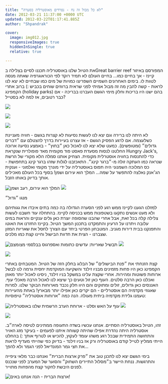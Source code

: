 ```yaml
---
title: "לא כל מבול זה נח - נפרדים מאוסטרליה בסערה"
date: 2012-03-21 11:37:00 +0000 UTC
updated: 2012-03-22T01:17:41.885Z
author: "Shpandrak"

cover:
  image: img012.jpg
  responsiveImages: true
  hiddenInSingle: true
  relative: true

---
```


את הטיול שלנו באוסטרליה תכננו לסיים בצלילה בGreat barrier reef המפורסם באיזור קיינז - אך בחיים כמו... בחיים העולם לא תמיד רוקד לפי הכוראוגרפיה שאתה מנסה לטוות לו. בימים האחרונים השמיים השפריצו כמויות של מים כמו שבחיים לא יצא לנו לראות - קשה להבין מה זה מבול אמיתי לפני שראית ברווזים שוחים בכביש :) ברוב אתרי הקמפינג (holiday parks) בהם ישנו היו בריכות וחלק מימי הגשם העברנו בבריכה - אם כבר רטובים, אז למה לא בסטייל?

![](img001.jpg)

![](img002.jpg)

![](img003.jpg)

לא היתה לנו ברירה וגם יצא לנו לעשות נסיעות לא קצרות בגשם - חוויה מעניינת כשלעצמה. אם לרגע הפסיק הגשם - אז עצרנו בעיירות בדרך להצטלם עם ״דברים גדולים״ (ומטופשים). כמעט שלא יצא לנו לאכול כאן ״בחוץ״ - באמצע נסיעה ארוכה החלטנו לנסות מסעדת פאסט פוד מקומית מאד פופולרית שנקראת Hungry Jack's, כדי להתנסות בחוויה אוסטרלית מקומית. הצחיק אותנו סמלה הלא מקורי של הרשת שנראה כמו העתקה זולה מ-״ברגר קינג״. התאכזבנו לגלות שזהו ברגר קינג בתחפושת - כס המלוכה השמנוני היה תפוס באוסטרליה על ידי מונרך מקומי ואלמוני - וענקית הג׳אנק נאלצה להתפשר על שמה... המלך הוא עירום ושמן! בסוף בכל העולם מאכילים אותך בדיוק באותו הזבל.

![](img004.jpg "המלך הוא עירום, רעב ושמן")
![](img005.jpg)

מנגו ״גדול״

למזלנו הגענו לקיינז ממש רגע לפני הסערה הגדולה בה כמה בתים איבדו את גגותיהם ולא מעט אנשים נתקעו בשטפונות ממש בכניסה לקיינז. בהתחלה עוד חשבנו לעשות צלילה קלה בכל זאת, אבל אחרי שהבנו שהסופה יוצרת כאן גלים ענקיים והראות במים עלובה ויתרנו על הרעיון והתמקדנו בתכנון המשך הטיול. בקיינז החזרנו את האוטו והתפנקנו בבית דירות מגניב. המטבחון הפרטי ביחד עם הצורך לחסל את שאריות המזון שצברנו - הצית את חדוות הבישול וחיינו קצת כמו מלכים.

![](img6.jpg "תבשיל שאריות: עדשים כתומות ואספרגוס בבלסמי מצומצם")
![](img7.jpg)

![](img8.jpg)

קצת הזנחתי את ״פנת הבישולים״ של הבלוג בחלק הזה של הטיול. המטבחים באתרי הקמפינג כאן היו פחות מזמינים מבניו זילנד והשקיעה המוקדמת יחסית גרמה לנו לבשל ארוחות פשוטות ומהירות. אחרי שקצת עלינו במשקל בניו זילנד, ניסינו לאכול יותר מאוזן ואכלנו כאן הרבה סלטים. העוף כאן זול וטעים כך שיצא לנו לאכול הרבה מאכלי עוף. האננסים כאן גדולים, זולים ומתוקים והם היוו חלק נכבד מארוחות הבוקר שלנו. למרות שאגוזי מקדמיה הם אוסטרליים - הם יקרים כאן אפילו יותר מבארץ! באחת מהעיירות טעמנו גלידת מקדמיה ביתית מעולה. הנה כמה ״ארוחות אוסטרליה״ טיפוסיות:

![](img009.jpg "עוף על האש וסלט - ארוחת הערב הרשמית שלנו באוסטרליה")
![](img010.jpg)

![](img011.jpg)

זהו, הטיול באוסטרליה הסתיים. אנחנו עכשיו בשדה התעופה ממתינים לטיסה לארה״ב. אוסטרליה היתה נהדרת אפילו שהיתה קשוחה איתנו לפעמים - בעיקר מזג האויר והתחושה התמידית שבכל רגע משהו עומד לעקוץ, להכיש או לטרוף אותך :) בהחלט הייתי ממליץ לטייל קודם באוסטרליה ורק אז בניו זילנד - בדיוק כפי שהייתי מעדיף לראות את חצי גמר המונדיאל לפני הגמר ולא להפך...

בימי הגשם יצא לנו לתכנן טוב את ״פרק ארצות הברית״ ואנחנו כבר מלאי ציפייה והתרגשות. ננחת היישר ב״מסלול התיירים השחוק״ והסוער של המערב לפני שנכנס לפנים היבשת לחקור קצת מהפחות מתוייר.

![](img012.jpg "ארצות הברית - הנה אנחנו באים!")
